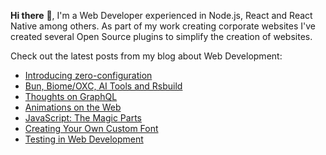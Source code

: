 **Hi there** 👋, I'm a Web Developer experienced in Node.js, React and React Native among others. As part of my work creating corporate websites I've created several Open Source plugins to simplify the creation of websites.

Check out the latest posts from my blog about Web Development:

<!-- BLOG-POST-LIST:START -->
- [Introducing zero-configuration](https://onwebfocus.com/configuration)
- [Bun, Biome/OXC, AI Tools and Rsbuild](https://onwebfocus.com/bun)
- [Thoughts on GraphQL](https://onwebfocus.com/query)
- [Animations on the Web](https://onwebfocus.com/animation)
- [JavaScript: The Magic Parts](https://onwebfocus.com/magic)
- [Creating Your Own Custom Font](https://onwebfocus.com/font)
- [Testing in Web Development](https://onwebfocus.com/testing)
<!-- BLOG-POST-LIST:END -->
